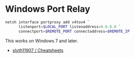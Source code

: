 # Windows Port Relay

```powershell
netsh interface portproxy add v4tov4 `
      listenport=$LOCAL_PORT listenaddress=0.0.0.0 `
      connectport=$REMOTE_PORT connectaddress=$REMOTE_IP
```

This works on Windows 7 and later.

* [slyth11907 / Cheatsheets](https://github.com/slyth11907/Cheatsheets)
